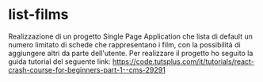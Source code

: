 # list-films
Realizzazione di un progetto Single Page Application che lista di default un numero limitato di schede che rappresentano i film, con la possibilità di aggiungere altri da parte dell'utente.
Per realizzare il progetto ho seguito la guida tutorial del seguente link:
https://code.tutsplus.com/it/tutorials/react-crash-course-for-beginners-part-1--cms-29291
